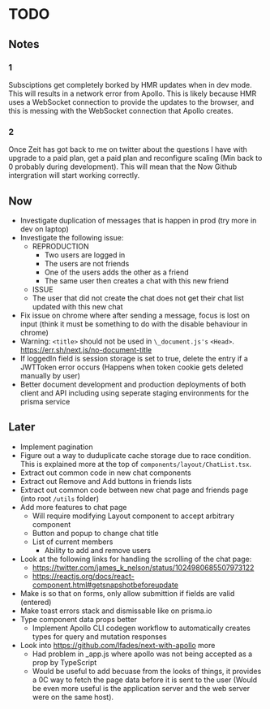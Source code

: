 # TODO

## Notes

### 1

Subsciptions get completely borked by HMR updates when in dev mode. This will
results in a network error from Apollo. This is likely because HMR uses a
WebSocket connection to provide the updates to the browser, and this is messing
with the WebSocket connection that Apollo creates.

### 2

Once Zeit has got back to me on twitter about the questions I have with upgrade
to a paid plan, get a paid plan and reconfigure scaling (Min back to 0 probably
during development). This will mean that the Now Github intergration will start
working correctly.

## Now

- Investigate duplication of messages that is happen in prod (try more in dev on
  laptop)
- Investigate the following issue:
  - REPRODUCTION
    - Two users are logged in
    - The users are not friends
    - One of the users adds the other as a friend
    - The same user then creates a chat with this new friend
  - ISSUE
  - The user that did not create the chat does not get their chat list updated
    with this new chat
- Fix issue on chrome where after sending a message, focus is lost on input
  (think it must be something to do with the disable behaviour in chrome)
- Warning: `<title>` should not be used in `\_document.js's` `<Head>`.
  https://err.sh/next.js/no-document-title
- If loggedIn field is session storage is set to true, delete the entry if a
  JWTToken error occurs (Happens when token cookie gets deleted manually by
  user)
- Better document development and production deployments of both client and API
  including using seperate staging environments for the prisma service

## Later

- Implement pagination
- Figure out a way to duduplicate cache storage due to race condition. This is
  explained more at the top of `components/layout/ChatList.tsx`.
- Extract out common code in new chat components
- Extract out Remove and Add buttons in friends lists
- Extract out common code between new chat page and friends page (into root
  `/utils` folder)
- Add more features to chat page
  - Will require modifying Layout component to accept arbitrary component
  - Button and popup to change chat title
  - List of current members
    - Ability to add and remove users
- Look at the following links for handling the scrolling of the chat page:
  - https://twitter.com/james_k_nelson/status/1024980685507973122
  - https://reactjs.org/docs/react-component.html#getsnapshotbeforeupdate
- Make is so that on forms, only allow submittion if fields are valid (entered)
- Make toast errors stack and dismissable like on prisma.io
- Type component data props better
  - Implement Apollo CLI codegen workflow to automatically creates types for
    query and mutation responses
- Look into https://github.com/lfades/next-with-apollo more
  - Had problem in \_app.js where apollo was not being accepted as a prop by
    TypeScript
  - Would be useful to add becuase from the looks of things, it provides a 0C
    way to fetch the page data before it is sent to the user (Would be even more
    useful is the application server and the web server were on the same host).

